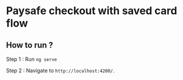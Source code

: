 # Paysafe checkout with saved card flow



## How to run ? 

Step 1 : Run `ng serve`

Step 2 : Navigate to `http://localhost:4200/`. 

